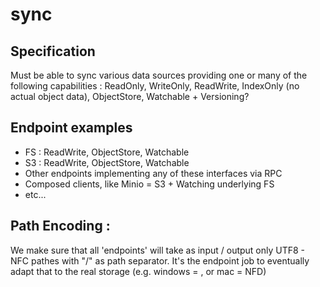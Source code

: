 # sync

## Specification

Must be able to sync various data sources providing one or many of the following capabilities : ReadOnly, WriteOnly, ReadWrite, IndexOnly (no actual object data), ObjectStore, Watchable + Versioning? 

## Endpoint examples

 - FS : ReadWrite, ObjectStore, Watchable
 - S3 : ReadWrite, ObjectStore, Watchable
 - Other endpoints implementing any of these interfaces via RPC
 - Composed clients, like Minio = S3 + Watching underlying FS
 - etc...
 
## Path Encoding : 
We make sure that all 'endpoints' will take as input / output only UTF8 - NFC pathes with "/" as path separator. It's the endpoint job to eventually adapt that to the real storage (e.g. windows = \, or mac = NFD)
